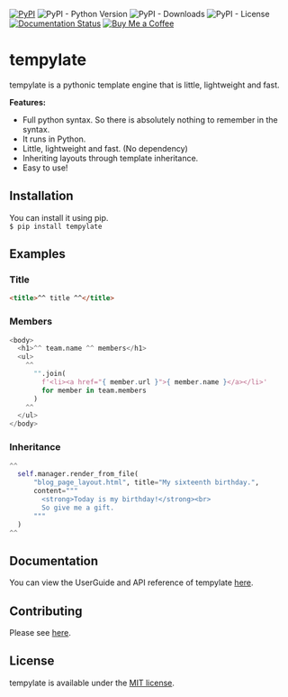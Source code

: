 [![PyPI](https://img.shields.io/pypi/v/tempylate)](https://pypi.org/project/tempylate/) ![PyPI - Python Version](https://img.shields.io/pypi/pyversions/tempylate) ![PyPI - Downloads](https://img.shields.io/pypi/dm/tempylate) ![PyPI - License](https://img.shields.io/pypi/l/tempylate) [![Documentation Status](https://readthedocs.org/projects/tempylate/badge/?version=latest)](https://tempylate.readthedocs.io/en/latest/?badge=latest) [![Buy Me a Coffee](https://img.shields.io/badge/-tasuren-E9EEF3?label=Buy%20Me%20a%20Coffee&logo=buymeacoffee)](https://www.buymeacoffee.com/tasuren)
# tempylate
tempylate is a pythonic template engine that is little, lightweight and fast.

**Features:**
* Full python syntax. So there is absolutely nothing to remember in the syntax.
* It runs in Python.
* Little, lightweight and fast. (No dependency)
* Inheriting layouts through template inheritance.
* Easy to use!

## Installation
You can install it using pip.  
`$ pip install tempylate`

## Examples
### Title
```html
<title>^^ title ^^</title>
```
### Members
```python
<body>
  <h1>^^ team.name ^^ members</h1>
  <ul>
    ^^
      "".join(
        f'<li><a href="{ member.url }">{ member.name }</a></li>'
        for member in team.members
      )
    ^^
  </ul>
</body>
```
### Inheritance
```python
^^
  self.manager.render_from_file(
      "blog_page_layout.html", title="My sixteenth birthday.",
      content="""
        <strong>Today is my birthday!</strong><br>
        So give me a gift.
      """
  )
^^
```

## Documentation
You can view the UserGuide and API reference of tempylate [here](https://tempylate.readthedocs.io/en/latest).  

## Contributing
Please see [here](https://github.com/tasuren/tempylate/blob/main/contributing.md).

## License
tempylate is available under the [MIT license](https://github.com/tasuren/tempylate/blob/main/LICENSE).
